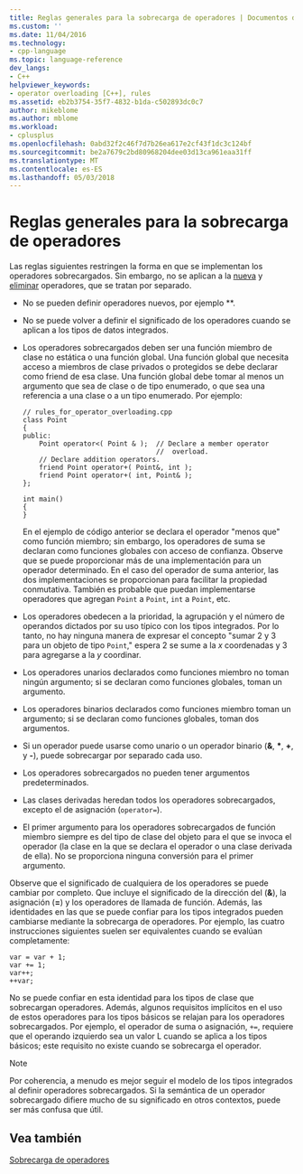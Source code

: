 ```yaml
---
title: Reglas generales para la sobrecarga de operadores | Documentos de Microsoft
ms.custom: ''
ms.date: 11/04/2016
ms.technology:
- cpp-language
ms.topic: language-reference
dev_langs:
- C++
helpviewer_keywords:
- operator overloading [C++], rules
ms.assetid: eb2b3754-35f7-4832-b1da-c502893dc0c7
author: mikeblome
ms.author: mblome
ms.workload:
- cplusplus
ms.openlocfilehash: 0abd32f2c46f7d7b26ea617e2cf43f1dc3c124bf
ms.sourcegitcommit: be2a7679c2bd80968204dee03d13ca961eaa31ff
ms.translationtype: MT
ms.contentlocale: es-ES
ms.lasthandoff: 05/03/2018
---
```

# <a name="general-rules-for-operator-overloading"></a>Reglas generales para la sobrecarga de operadores
Las reglas siguientes restringen la forma en que se implementan los operadores sobrecargados. Sin embargo, no se aplican a la [nueva](../cpp/new-operator-cpp.md) y [eliminar](../cpp/delete-operator-cpp.md) operadores, que se tratan por separado.  
  
-   No se pueden definir operadores nuevos, por ejemplo **.  
  
-   No se puede volver a definir el significado de los operadores cuando se aplican a los tipos de datos integrados.  
  
-   Los operadores sobrecargados deben ser una función miembro de clase no estática o una función global. Una función global que necesita acceso a miembros de clase privados o protegidos se debe declarar como friend de esa clase. Una función global debe tomar al menos un argumento que sea de clase o de tipo enumerado, o que sea una referencia a una clase o a un tipo enumerado. Por ejemplo:  
  
    ```  
    // rules_for_operator_overloading.cpp  
    class Point  
    {  
    public:  
        Point operator<( Point & );  // Declare a member operator   
                                     //  overload.  
        // Declare addition operators.  
        friend Point operator+( Point&, int );  
        friend Point operator+( int, Point& );  
    };  
  
    int main()  
    {  
    }  
    ```  
  
     En el ejemplo de código anterior se declara el operador "menos que" como función miembro; sin embargo, los operadores de suma se declaran como funciones globales con acceso de confianza. Observe que se puede proporcionar más de una implementación para un operador determinado. En el caso del operador de suma anterior, las dos implementaciones se proporcionan para facilitar la propiedad conmutativa. También es probable que puedan implementarse operadores que agregan `Point` a `Point`, `int` a `Point`, etc.  
  
-   Los operadores obedecen a la prioridad, la agrupación y el número de operandos dictados por su uso típico con los tipos integrados. Por lo tanto, no hay ninguna manera de expresar el concepto "sumar 2 y 3 para un objeto de tipo `Point`," espera 2 se sume a la *x* coordenadas y 3 para agregarse a la *y* coordinar.  
  
-   Los operadores unarios declarados como funciones miembro no toman ningún argumento; si se declaran como funciones globales, toman un argumento.  
  
-   Los operadores binarios declarados como funciones miembro toman un argumento; si se declaran como funciones globales, toman dos argumentos.  
  
-   Si un operador puede usarse como unario o un operador binario (**&**, **\***, **+**, y **-**), puede sobrecargar por separado cada uso.  
  
-   Los operadores sobrecargados no pueden tener argumentos predeterminados.  
  
-   Las clases derivadas heredan todos los operadores sobrecargados, excepto el de asignación (`operator=`).  
  
-   El primer argumento para los operadores sobrecargados de función miembro siempre es del tipo de clase del objeto para el que se invoca el operador (la clase en la que se declara el operador o una clase derivada de ella). No se proporciona ninguna conversión para el primer argumento.  
  
 Observe que el significado de cualquiera de los operadores se puede cambiar por completo. Que incluye el significado de la dirección del (**&**), la asignación (**=**) y los operadores de llamada de función. Además, las identidades en las que se puede confiar para los tipos integrados pueden cambiarse mediante la sobrecarga de operadores. Por ejemplo, las cuatro instrucciones siguientes suelen ser equivalentes cuando se evalúan completamente:  
  
```  
var = var + 1;  
var += 1;  
var++;  
++var;  
```  
  
 No se puede confiar en esta identidad para los tipos de clase que sobrecargan operadores. Además, algunos requisitos implícitos en el uso de estos operadores para los tipos básicos se relajan para los operadores sobrecargados. Por ejemplo, el operador de suma o asignación, `+=`, requiere que el operando izquierdo sea un valor L cuando se aplica a los tipos básicos; este requisito no existe cuando se sobrecarga el operador.  
  
> [!NOTE]
>  Por coherencia, a menudo es mejor seguir el modelo de los tipos integrados al definir operadores sobrecargados. Si la semántica de un operador sobrecargado difiere mucho de su significado en otros contextos, puede ser más confusa que útil.  
  
## <a name="see-also"></a>Vea también  
 [Sobrecarga de operadores](../cpp/operator-overloading.md)